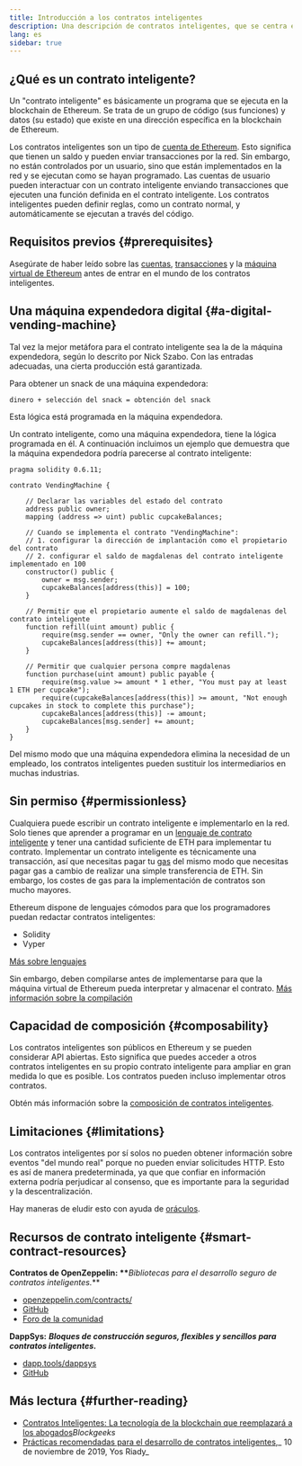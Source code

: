 ```yaml
---
title: Introducción a los contratos inteligentes
description: Una descripción de contratos inteligentes, que se centra en sus características y limitaciones únicas.
lang: es
sidebar: true
---
```


## ¿Qué es un contrato inteligente?

Un "contrato inteligente" es básicamente un programa que se ejecuta en la blockchain de Ethereum. Se trata de un grupo de código (sus funciones) y datos (su estado) que existe en una dirección específica en la blockchain de Ethereum.

Los contratos inteligentes son un tipo de [cuenta de Ethereum](/developers/docs/accounts/). Esto significa que tienen un saldo y pueden enviar transacciones por la red. Sin embargo, no están controlados por un usuario, sino que están implementados en la red y se ejecutan como se hayan programado. Las cuentas de usuario pueden interactuar con un contrato inteligente enviando transacciones que ejecuten una función definida en el contrato inteligente. Los contratos inteligentes pueden definir reglas, como un contrato normal, y automáticamente se ejecutan a través del código.

## Requisitos previos {#prerequisites}

Asegúrate de haber leído sobre las [cuentas](/developers/docs/accounts/), [transacciones](/developers/docs/transactions/) y la [máquina virtual de Ethereum](/developers/docs/evm/) antes de entrar en el mundo de los contratos inteligentes.

## Una máquina expendedora digital {#a-digital-vending-machine}

Tal vez la mejor metáfora para el contrato inteligente sea la de la máquina expendedora, según lo descrito por Nick Szabo. Con las entradas adecuadas, una cierta producción está garantizada.

Para obtener un snack de una máquina expendedora:

```
dinero + selección del snack = obtención del snack
```

Esta lógica está programada en la máquina expendedora.

Un contrato inteligente, como una máquina expendedora, tiene la lógica programada en él. A continuación incluimos un ejemplo que demuestra que la máquina expendedora podría parecerse al contrato inteligente:

```solidity
pragma solidity 0.6.11;

contrato VendingMachine {

    // Declarar las variables del estado del contrato
    address public owner;
    mapping (address => uint) public cupcakeBalances;

    // Cuando se implementa el contrato "VendingMachine":
    // 1. configurar la dirección de implantación como el propietario del contrato
    // 2. configurar el saldo de magdalenas del contrato inteligente implementado en 100
    constructor() public {
        owner = msg.sender;
        cupcakeBalances[address(this)] = 100;
    }

    // Permitir que el propietario aumente el saldo de magdalenas del contrato inteligente
    function refill(uint amount) public {
        require(msg.sender == owner, "Only the owner can refill.");
        cupcakeBalances[address(this)] += amount;
    }

    // Permitir que cualquier persona compre magdalenas
    function purchase(uint amount) public payable {
        require(msg.value >= amount * 1 ether, "You must pay at least 1 ETH per cupcake");
        require(cupcakeBalances[address(this)] >= amount, "Not enough cupcakes in stock to complete this purchase");
        cupcakeBalances[address(this)] -= amount;
        cupcakeBalances[msg.sender] += amount;
    }
}
```

Del mismo modo que una máquina expendedora elimina la necesidad de un empleado, los contratos inteligentes pueden sustituir los intermediarios en muchas industrias.

## Sin permiso {#permissionless}

Cualquiera puede escribir un contrato inteligente e implementarlo en la red. Solo tienes que aprender a programar en un [lenguaje de contrato inteligente](/developers/docs/smart-contracts/languages/) y tener una cantidad suficiente de ETH para implementar tu contrato. Implementar un contrato inteligente es técnicamente una transacción, así que necesitas pagar tu [gas](/developers/docs/gas/) del mismo modo que necesitas pagar gas a cambio de realizar una simple transferencia de ETH. Sin embargo, los costes de gas para la implementación de contratos son mucho mayores.

Ethereum dispone de lenguajes cómodos para que los programadores puedan redactar contratos inteligentes:

- Solidity
- Vyper

[Más sobre lenguajes](/developers/docs/smart-contracts/languages/)

Sin embargo, deben compilarse antes de implementarse para que la máquina virtual de Ethereum pueda interpretar y almacenar el contrato. [Más información sobre la compilación](/developers/docs/smart-contracts/compiling/)

## Capacidad de composición {#composability}

Los contratos inteligentes son públicos en Ethereum y se pueden considerar API abiertas. Esto significa que puedes acceder a otros contratos inteligentes en su propio contrato inteligente para ampliar en gran medida lo que es posible. Los contratos pueden incluso implementar otros contratos.

Obtén más información sobre la [composición de contratos inteligentes](/developers/docs/smart-contracts/composability/).

## Limitaciones {#limitations}

Los contratos inteligentes por sí solos no pueden obtener información sobre eventos "del mundo real" porque no pueden enviar solicitudes HTTP. Esto es así de manera predeterminada, ya que que confiar en información externa podría perjudicar al consenso, que es importante para la seguridad y la descentralización.

Hay maneras de eludir esto con ayuda de [oráculos](/developers/docs/oracles/).

## Recursos de contrato inteligente {#smart-contract-resources}

**Contratos de OpenZeppelin: \*\***_Bibliotecas para el desarrollo seguro de contratos inteligentes._\*\*

- [openzeppelin.com/contracts/](https://openzeppelin.com/contracts/)
- [GitHub](https://github.com/OpenZeppelin/openzeppelin-contracts)
- [Foro de la comunidad](https://forum.openzeppelin.com/c/general/16)

**DappSys:** **_Bloques de construcción seguros, flexibles y sencillos para contratos inteligentes._**

- [dapp.tools/dappsys](https://dapp.tools/dappsys/)
- [GitHub](https://github.com/dapphub/dappsys)

## Más lectura {#further-reading}

- [Contratos Inteligentes: La tecnología de la blockchain que reemplazará a los abogados](https://blockgeeks.com/guides/smart-contracts/)_Blockgeeks_
- [Prácticas recomendadas para el desarrollo de contratos inteligentes,](https://yos.io/2019/11/10/smart-contract-development-best-practices/)_ 10 de noviembre de 2019, Yos Riady_
